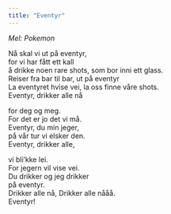 ```yaml
---
title: "Eventyr"
---
```


*Mel: Pokemon*

Nå skal vi ut på eventyr,  
for vi har fått ett kall  
å drikke noen rare shots, som bor inni ett glass.  
Reiser fra bar til bar, ut på eventyr  
La eventyret hvise vei, la oss finne våre shots.  
Eventyr, drikker alle nå

for deg og meg.  
For det er jo det vi må.  
Eventyr, du min jeger,  
på vår tur vi elsker den.  
Eventyr, drikker alle,

vi bli’kke lei.  
For jegern vil vise vei.  
Du drikker og jeg drikker  
på eventyr.  
Drikker alle nå, Drikker alle nååå.  
Eventyr!